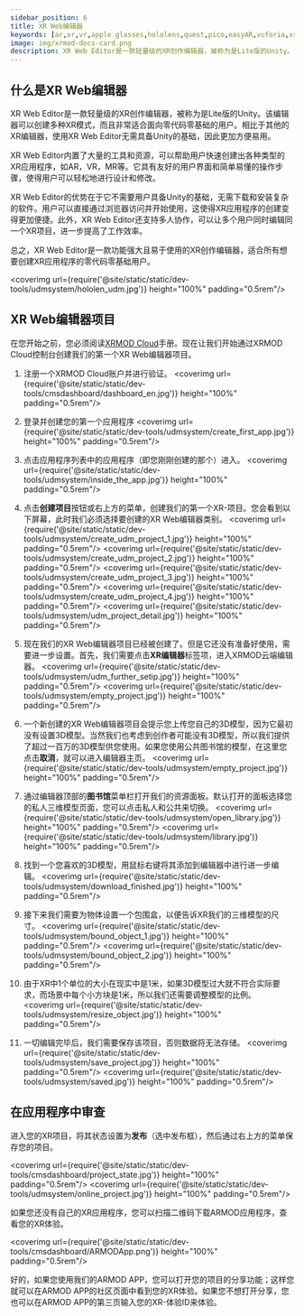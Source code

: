 ```yaml
---
sidebar_position: 6
title: XR Web编辑器
keywords: [ar,xr,vr,apple glasses,hololens,quest,pico,easyAR,vuforia,xrmod,mod,doc,XR,facebook,meta,unity]
image: img/xrmod-docs-card.png
description: XR Web Editor是一款轻量级的XR创作编辑器，被称为是Lite版的Unity。该编辑器可以创建多种XR模式，而且非常适合面向零代码零基础的用户。相比于其他的XR编辑器，使用XR Web Editor无需具备Unity的基础，因此更加方便易用。
---
```

## 什么是XR Web编辑器 

XR Web Editor是一款轻量级的XR创作编辑器，被称为是Lite版的Unity。该编辑器可以创建多种XR模式，而且非常适合面向零代码零基础的用户。相比于其他的XR编辑器，使用XR Web Editor无需具备Unity的基础，因此更加方便易用。

XR Web Editor内置了大量的工具和资源，可以帮助用户快速创建出各种类型的XR应用程序，如AR，VR，MR等。它具有友好的用户界面和简单易懂的操作步骤，使得用户可以轻松地进行设计和修改。

XR Web Editor的优势在于它不需要用户具备Unity的基础，无需下载和安装复杂的软件。用户可以直接通过浏览器访问并开始使用，这使得XR应用程序的创建变得更加便捷。此外，XR Web Editor还支持多人协作，可以让多个用户同时编辑同一个XR项目，进一步提高了工作效率。

总之，XR Web Editor是一款功能强大且易于使用的XR创作编辑器，适合所有想要创建XR应用程序的零代码零基础用户。

<coverimg  url={require('@site/static/static/dev-tools/udmsystem/hololen_udm.jpg')} height="100%" padding="0.5rem"/>

## XR Web编辑器项目

在您开始之前，您必须阅读[XRMOD Cloud](./dashboard)手册。现在让我们开始通过XRMOD Cloud控制台创建我们的第一个XR Web编辑器项目。

1. 注册一个XRMOD Cloud账户并进行验证。
<coverimg  url={require('@site/static/static/dev-tools/cmsdashboard/dashboard_en.jpg')} height="100%" padding="0.5rem"/>

2. 登录并创建您的第一个应用程序
<coverimg  url={require('@site/static/static/dev-tools/udmsystem/create_first_app.jpg')} height="100%" padding="0.5rem"/>

3. 点击应用程序列表中的应用程序（即您刚刚创建的那个）进入。
<coverimg  url={require('@site/static/static/dev-tools/udmsystem/inside_the_app.jpg')} height="100%" padding="0.5rem"/>

4. 点击**创建项目**按钮或右上方的菜单，创建我们的第一个XR-项目。您会看到以下屏幕，此时我们必须选择要创建的XR Web编辑器类别。
<coverimg  url={require('@site/static/static/dev-tools/udmsystem/create_udm_project_1.jpg')} height="100%" padding="0.5rem"/>
<coverimg  url={require('@site/static/static/dev-tools/udmsystem/create_udm_project_2.jpg')} height="100%" padding="0.5rem"/>
<coverimg  url={require('@site/static/static/dev-tools/udmsystem/create_udm_project_3.jpg')} height="100%" padding="0.5rem"/>
<coverimg  url={require('@site/static/static/dev-tools/udmsystem/create_udm_project_4.jpg')} height="100%" padding="0.5rem"/>
<coverimg  url={require('@site/static/static/dev-tools/udmsystem/udm_project_detail.jpg')} height="100%" padding="0.5rem"/>

5. 现在我们的XR Web编辑器项目已经被创建了。但是它还没有准备好使用，需要进一步设置。首先，我们需要点击**XR编辑器**标签项，进入XRMOD云端编辑器。
<coverimg  url={require('@site/static/static/dev-tools/udmsystem/udm_further_setip.jpg')} height="100%" padding="0.5rem"/>
<coverimg  url={require('@site/static/static/dev-tools/udmsystem/empty_project.jpg')} height="100%" padding="0.5rem"/>

6. 一个新创建的XR Web编辑器项目会提示您上传您自己的3D模型，因为它最初没有设置3D模型。当然我们也考虑到创作者可能没有3D模型，所以我们提供了超过一百万的3D模型供您使用。如果您使用公共图书馆的模型，在这里您点击**取消**，就可以进入编辑器主页。
<coverimg  url={require('@site/static/static/dev-tools/udmsystem/empty_project.jpg')} height="100%" padding="0.5rem"/>

7. 通过编辑器顶部的**图书馆**菜单栏打开我们的资源面板。默认打开的面板选择您的私人三维模型页面，您可以点击私人和公共来切换。
<coverimg  url={require('@site/static/static/dev-tools/udmsystem/open_library.jpg')} height="100%" padding="0.5rem"/>
<coverimg  url={require('@site/static/static/dev-tools/udmsystem/library.jpg')} height="100%" padding="0.5rem"/>

8. 找到一个您喜欢的3D模型，用鼠标右键将其添加到编辑器中进行进一步编辑。
<coverimg  url={require('@site/static/static/dev-tools/udmsystem/download_finished.jpg')} height="100%" padding="0.5rem"/>

9. 接下来我们需要为物体设置一个包围盒，以便告诉XR我们的三维模型的尺寸。
<coverimg  url={require('@site/static/static/dev-tools/udmsystem/bound_object_1.jpg')} height="100%" padding="0.5rem"/>
<coverimg  url={require('@site/static/static/dev-tools/udmsystem/bound_object_2.jpg')} height="100%" padding="0.5rem"/>

10. 由于XR中1个单位的大小在现实中是1米，如果3D模型过大就不符合实际要求，而场景中每个小方块是1米，所以我们还需要调整模型的比例。
<coverimg  url={require('@site/static/static/dev-tools/udmsystem/resize_object.jpg')} height="100%" padding="0.5rem"/>

11. 一切编辑完毕后，我们需要保存该项目，否则数据将无法存储。
<coverimg  url={require('@site/static/static/dev-tools/udmsystem/save_project.jpg')} height="100%" padding="0.5rem"/>
<coverimg  url={require('@site/static/static/dev-tools/udmsystem/saved.jpg')} height="100%" padding="0.5rem"/>

## 在应用程序中审查

进入您的XR项目，将其状态设置为**发布**（选中发布框），然后通过右上方的菜单保存您的项目。

<coverimg  url={require('@site/static/static/dev-tools/cmsdashboard/project_state.jpg')} height="100%" padding="0.5rem"/>
<coverimg  url={require('@site/static/static/dev-tools/udmsystem/online_project.jpg')} height="100%" padding="0.5rem"/>


如果您还没有自己的XR应用程序，您可以扫描二维码下载ARMOD应用程序，查看您的XR体验。

<coverimg  url={require('@site/static/static/dev-tools/cmsdashboard/ARMODApp.png')} height="100%" padding="0.5rem"/>

好的，如果您使用我们的ARMOD APP，您可以打开您的项目的分享功能；这样您就可以在ARMOD APP的社区页面中看到您的XR体验。如果您不想打开分享，您也可以在ARMOD APP的第三页输入您的XR-体验ID来体验。
